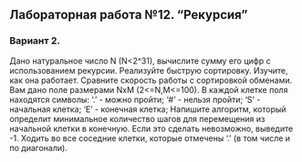 ## Лабораторная работа №12. “Рекурсия”
### Вариант 2.
Дано натуральное число N (N<2^31), вычислите сумму его цифр с использованием рекурсии.
Реализуйте быструю сортировку. Изучите, как она работает. Сравните скорость работы с сортировкой обменами.
Вам дано поле размерами NхM (2<=N,M<=100). В каждой клетке поля находятся символы:
‘.’ - можно пройти;
‘#’ - нельзя пройти;
‘S’ - начальная клетка;
‘E’ - конечная клетка;
Напишите алгоритм, который определит минимальное количество шагов для перемещения из начальной клетки в конечную. Если это сделать невозможно, выведите -1. Ходить во все соседние клетки, которые отмечены ‘.’ (в том числе и по диагонали).
